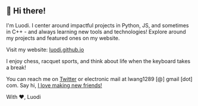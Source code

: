 ## 👋 Hi there!

I'm Luodi. I center around impactful projects in Python, JS, and sometimes in C++ - and always learning new tools and technologies! Explore around my projects and featured ones on my website.

Visit my website: [luodi.github.io](luodi.github.io)

I enjoy chess, racquet sports, and think about life when the keyboard takes a break!

You can reach me on [Twitter](twitter.com/luodiwg) or electronic mail at lwang1289 [@] gmail [dot] com. Say hi, [I love making new friends!](https://lettersfromhomeandaway.substack.com/p/-letter-36-on-friendship?s=r&curius=1419)

With ❤️, Luodi
